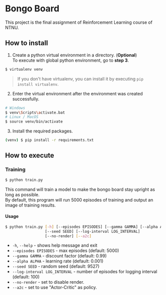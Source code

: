 # Bongo Board
This project is the final assignment of Reinforcement Learning course of NTNU.

## How to install
1. Create a python virtual environment in a directory. (**Optional**)  
To execute with global python environment, go to **step 3**.
```bash
$ virtualenv venv
```
> If you don't have virtualenv, you can install it by executing `pip install virtualenv`.

2. Enter the virtual environment after the environment was created successfully.
```bash
# Windows
$ venv\Scripts\activate.bat
# Linux / MacOS
$ source venv/bin/activate
```

3. Install the required packages.
```bash
(venv) $ pip install -r requirements.txt 
```

## How to execute
### Training
```bash
$ python train.py
```
This command will train a model to make the bongo board stay upright as long as possible.  
By default, this program will run 5000 episodes of training and output an image of training results.

#### Usage
```bash
$ python train.py [-h] [--episodes EPISODES] [--gamma GAMMA] [--alpha ALPHA]
                  [--seed SEED] [--log-interval LOG_INTERVAL]
                  [--no-render] [--a2c]
```
* `-h`, `--help` - shows help message and exit
* `--episodes EPISODES` - max episodes (default: 5000)
* `--gamma GAMMA` - discount factor (default: 0.99)
* `--alpha ALPHA` - learning rate (default: 0.001)
* `--seed SEED` - random seed (default: 9527)
* `--log-interval LOG_INTERVAL` - number of episodes for logging interval (default: 100)
* `--no-render` - set to disable render.
* `--a2c` - set to use "Actor-Critic" as policy.